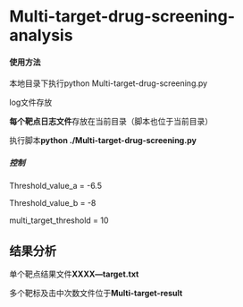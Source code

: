 # Multi-target-drug-screening-analysis
#### 使用方法

本地目录下执行python Multi-target-drug-screening.py

log文件存放

**每个靶点日志文件**存放在当前目录（脚本也位于当前目录）

执行脚本**python  ./Multi-target-drug-screening.py**

##### 控制 

Threshold_value_a = -6.5

Threshold_value_b = -8

multi_target_threshold = 10

## 结果分析

单个靶点结果文件**XXXX—target.txt**

多个靶标及击中次数文件位于**Multi-target-result**
